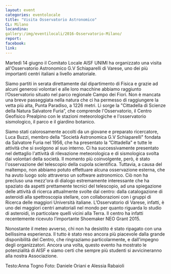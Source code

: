 ```yaml
---
layout: event
categories: eventolocale
title: "Visita Osservatorio Astronomico"
CL: Milano
locandina:
gallery:/img/eventilocali/2016-Osservatorio-Milano/
report:
facebook: 
link:
---
```

Martedì 14 giugno il Comitato Locale AISF UNIMI ha organizzato una visita all'Osservatorio Astronomico G.V Schiaparelli di Varese, uno dei più importanti centri italiani a livello amatoriale. 

Siamo partiti in serata direttamente dal dipartimento di Fisica e grazie ad alcuni generosi volontari e alle loro macchine abbiamo raggiunto l’Osservatorio situato nel parco regionale Campo dei Fiori. Non è mancata una breve passeggiata nella natura che ci ha permesso di raggiungere la vetta più alta, Punta Paradiso, a 1226 metri. Lì sorge la "Cittadella di Scienze della Natura Salvatore Furia”, che comprende l'Osservatorio, il Centro Geofisico Prealpino con le stazioni meteorologiche e l'osservatorio sismologico, il parco e il giardino botanico.

Siamo stati calorosamente accolti da un giovane e preparato ricercatore, Luca Buzzi, membro della "Società Astronomica G.V Schiaparelli" fondata da Salvatore Furia nel 1956, che ha presentato la ”Cittadella" e tutte le attività che si svolgono al suo interno.
Ci ha successivamente presentato nel dettaglio l'attività di rilevazione meteorologica e di sismologica svolta dai volontari della società. Il momento più coinvolgente, però, è stato l'osservazione del telescopio della cupola scientifica. Tuttavia, a causa del maltempo, non abbiamo potuto effettuare alcuna osservazione esterna, che ha avuto luogo solo attraverso un software astronomico. Ciò non ha precluso una mezz'ora di dialogo estremamente interessante che ha spaziato da aspetti prettamente tecnici del telescopio,  ad una spiegazione delle attività di ricerca attualmente svolte dal centro: dalla catalogazione di asteroidi alla spettroscopia stellare, con collaborazioni con i gruppi di Ricerca delle maggiori Università italiane. 
L’Osservatorio di Varese, infatti, è uno dei maggiori centri amatoriali nel mondo per quanto riguarda lo studio di asteroidi, in particolare quelli vicini alla Terra. Il centro ha infatti recentemente ricevuto l’importante Shoemaker NEO Grant 2015.

Nonostante il meteo avverso, chi non ha desistito é stato ripagato con una bellissima esperienza. Il tutto è stato reso ancora più piacevole dalla grande disponibilità del Centro, che ringraziamo particolarmente, e dall'impegno degli organizzatori. Ancora una volta, questo evento ha mostrato le potenzialità di AISF e siamo certi che sempre più studenti si avvicineranno alla nostra Associazione.

Testo:Anna Togno
Foto: Daniele Oriani e Alessia Rabaioli
